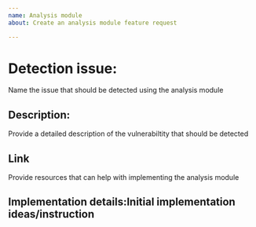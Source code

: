 ```yaml
---
name: Analysis module
about: Create an analysis module feature request

---
```


# Detection issue:
Name the issue that should be detected using the analysis module

## Description: 
Provide a detailed description of the vulnerabiltity that should be detected 

## Link
Provide resources that can help with implementing the analysis module

## Implementation details:Initial implementation ideas/instruction
